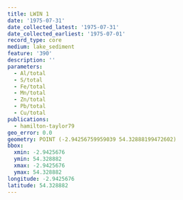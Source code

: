 ```yaml
---
title: LWIN 1
date: '1975-07-31'
date_collected_latest: '1975-07-31'
date_collected_earliest: '1975-07-01'
record_type: core
medium: lake_sediment
feature: '390'
description: ''
parameters:
  - Al/total
  - S/total
  - Fe/total
  - Mn/total
  - Zn/total
  - Pb/total
  - Cu/total
publications:
  - hamilton-taylor79
geo_error: 0.0
geometry: POINT (-2.94256759959039 54.32888199472602)
bbox:
  xmin: -2.9425676
  ymin: 54.328882
  xmax: -2.9425676
  ymax: 54.328882
longitude: -2.9425676
latitude: 54.328882
---
```

